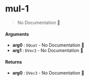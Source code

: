 # mul\-1

> No Documentation 🚧

#### Arguments

- **arg0** : `DQuat` \- No Documentation 🚧
- **arg1** : `DVec3` \- No Documentation 🚧

#### Returns

- **arg0** : `DVec3` \- No Documentation 🚧